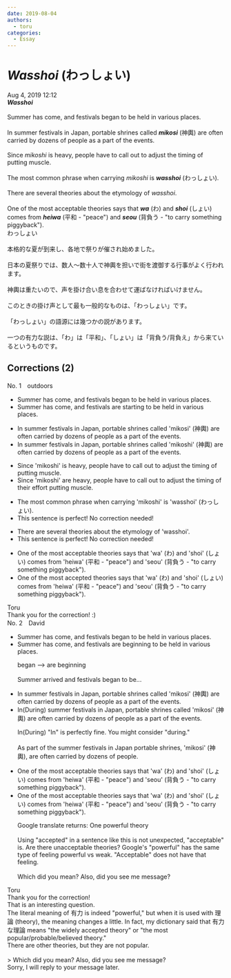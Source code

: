 ```yaml
---
date: 2019-08-04
authors:
  - toru
categories:
  - Essay
---
```


<h1 id="subject_show"><strong><em>Wasshoi</strong></em> (わっしょい)</h1>
<div class="date">Aug 4, 2019 12:12</div>
<div id="post"><div id="body_show_ori">
<strong><em>Wasshoi</strong></em><br/><br/>Summer has come, and festivals began to be held in various places.<br/><br/>In summer festivals in Japan, portable shrines called <strong><em>mikosi</em></strong> (神輿) are often carried by dozens of people as a part of the events.<br/><br/>Since <em>mikoshi</em> is heavy, people have to call out to adjust the timing of putting muscle.<br/><br/>The most common phrase when carrying <em>mikoshi</em> is <strong><em>wasshoi</em></strong> (わっしょい).<br/><br/>There are several theories about the etymology of <em>wasshoi</em>.<br/><br/>One of the most acceptable theories says that <strong><em>wa</em></strong> (わ) and <strong><em>shoi</em></strong> (しょい) comes from <strong><em>heiwa</em></strong> (平和 - "peace") and <strong><em>seou</em></strong> (背負う - "to carry something piggyback").
</div></div>

<!-- more -->

<div id="post_ja"><div id="body_show_mo">
わっしょい<br/><br/>本格的な夏が到来し、各地で祭りが催され始めました。<br/><br/>日本の夏祭りでは、数人～数十人で神輿を担いで街を渡御する行事がよく行われます。<br/><br/>神輿は重たいので、声を掛け合い息を合わせて運ばなければいけません。<br/><br/>このときの掛け声として最も一般的なものは、「わっしょい」です。<br/><br/>「わっしょい」の語源には幾つかの説があります。<br/><br/>一つの有力な説は、「わ」は「平和」、「しょい」は「背負う/背負え」から来ているというものです。
</div></div>

## Corrections (2)
<div id="block"><div class="first_name"> No. 1　<span class="just_name">outdoors</span></div><div id="block2">
<ul class="correction_field">
<li class="incorrect">Summer has come, and festivals began to be held in various places.</li>
<li class="corrected correct">
Summer has come, and festivals <span class="f_blue">are starting</span> to be held in various places.
</li>
</ul>
<ul class="correction_field">
<li class="incorrect">In summer festivals in Japan, portable shrines called 'mikosi' (神輿) are often carried by dozens of people as a part of the events.</li>
<li class="corrected correct">
In summer festivals in Japan, portable shrines called 'mikos<span class="f_red">h</span>i' (神輿) are often carried by dozens of people as a part of the events.
</li>
</ul>
<ul class="correction_field">
<li class="incorrect">Since 'mikoshi' is heavy, people have to call out to adjust the timing of putting muscle.</li>
<li class="corrected correct">
Since 'mikoshi' <span class="f_blue">are</span> heavy, people have to call out to adjust the timing of <span class="f_blue">their effort</span> <span class="sline">putting muscle.</span>
</li>
</ul>
<ul class="correction_field">
<li class="incorrect">The most common phrase when carrying 'mikoshi' is 'wasshoi' (わっしょい).</li>
<li class="corrected perfect">This sentence is perfect! No correction needed!</li>
</ul>
<ul class="correction_field">
<li class="incorrect">There are several theories about the etymology of 'wasshoi'.</li>
<li class="corrected perfect">This sentence is perfect! No correction needed!</li>
</ul>
<ul class="correction_field">
<li class="incorrect">One of the most acceptable theories says that 'wa' (わ) and 'shoi' (しょい) comes from 'heiwa' (平和 - "peace") and 'seou' (背負う - "to carry something piggyback").</li>
<li class="corrected correct">
One of the most accept<span class="f_blue">ed</span> theories says that 'wa' (わ) and 'shoi' (しょい) comes from 'heiwa' (平和 - "peace") and 'seou' (背負う - "to carry something piggyback").
</li>
</ul>
</div><div class="name"><span class="just_name">Toru</span><br>
Thank you for the correction! :)
</div>
</div>
<div id="block"><div class="first_name"> No. 2　<span class="just_name">David</span></div><div id="block2">
<ul class="correction_field">
<li class="incorrect">Summer has come, and festivals began to be held in various places.</li>
<li class="corrected correct">
Summer has come, and festivals are beginning to be held in various places.
<p class="correction_comment">began --&gt; are beginning<br/><br/>Summer arrived and festivals began to be...</p>
</li>
</ul>
<ul class="correction_field">
<li class="incorrect">In summer festivals in Japan, portable shrines called 'mikosi' (神輿) are often carried by dozens of people as a part of the events.</li>
<li class="corrected correct">
In(During) summer festivals in Japan, portable shrines called 'mikosi' (神輿) are often carried by dozens of people as a part of the events.
<p class="correction_comment">In(During) "In" is perfectly fine. You might consider "during." <br/><br/>As part of the summer festivals in Japan portable shrines, 'mikosi' (神輿), are often carried by dozens of people.</p>
</li>
</ul>
<ul class="correction_field">
<li class="incorrect">One of the most acceptable theories says that 'wa' (わ) and 'shoi' (しょい) comes from 'heiwa' (平和 - "peace") and 'seou' (背負う - "to carry something piggyback").</li>
<li class="corrected correct">
One of the most acceptable theories says that 'wa' (わ) and 'shoi' (しょい) comes from 'heiwa' (平和 - "peace") and 'seou' (背負う - "to carry something piggyback").
<p class="correction_comment">Google translate returns: One powerful theory <br/><br/>Using "accepted" in a sentence like this is not unexpected, "acceptable" is. Are there unacceptable theories? Google's "powerful" has the same type of feeling powerful vs weak. "Acceptable" does not have that feeling. <br/><br/>Which did you mean? Also, did you see me message?</p>
</li>
</ul>
</div><div class="name"><span class="just_name">Toru</span><br>
Thank you for the correction!<br/>That is an interesting question.<br/>The literal meaning of 有力 is indeed "powerful," but when it is used with 理論 (theory), the meaning changes a little. In fact, my dictionary said that 有力な理論 means "the widely accepted theory" or "the most popular/probable/believed theory."<br/>There are other theories, but they are not popular.<br/><br/>&gt; Which did you mean? Also, did you see me message?<br/>Sorry, I will reply to your message later.
</div>
</div>
